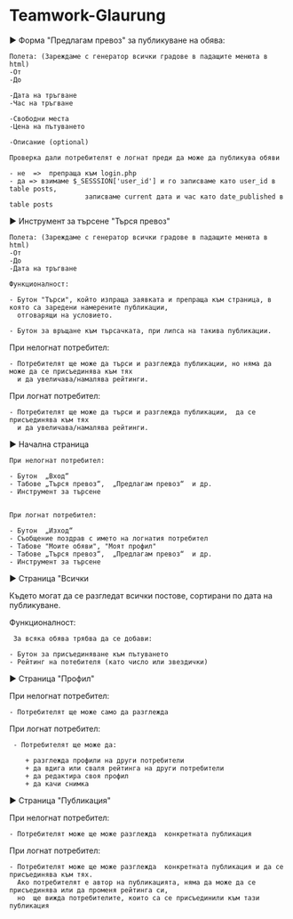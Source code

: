 # Teamwork-Glaurung

►	Форма "Предлагам превоз"  за публикуване на обява:

	Полета: (Зареждаме с генератор всички градове в падащите менюта в html)
	-От
	-До

	-Дата на тръгване
	-Час на тръгване

	-Свободни места
	-Цена на пътуването

	-Описание (optional)

	Проверка дали потребителят е логнат преди да може да публикува обяви

	- не  =>  препраща към login.php
	- да => взимаме $_SESSSION['user_id'] и го записваме като user_id в table posts,
			           записваме current дата и час като date_published в table posts
			   

►	Инструмент за търсене "Търся превоз"

	Полета: (Зареждаме с генератор всички градове в падащите менюта в html)
	-От
	-До
	-Дата на тръгване

	Функционалност:

	- Бутон "Търси", който изпраща заявката и препраща към страница, в която са заредени намерените публикации,
	  отговарящи на условието.

	- Бутон за връщане към търсачката, при липса на такива публикации.

При нелогнат потребител:

	- Потребителят ще може да търси и разглежда публикации, но няма да може да се присъединява към тях
	  и да увеличава/намалява рейтинги.

При логнат потребител:

	- Потребителят ще може да търси и разглежда публикации,  да се присъединява към тях
	  и да увеличава/намалява рейтинги.


►	Начална страница 

	При нелогнат потребител:

	- Бутон  „Вход“
	- Табове „Търся превоз“,  „Предлагам превоз“  и др.
	- Инструмент за търсене


	При логнат потребител:

	- Бутон  „Изход“
	- Съобщение поздрав с името на логнатия потребител
	- Табове "Моите обяви", "Моят профил"
	- Табове „Търся превоз“,  „Предлагам превоз“  и др.
	- Инструмент за търсене

►	Страница "Всички

 Където могат да се разгледат всички постове, сортирани по дата на публикуване.

Функционалност:

	 За всяка обява трябва да се добави:

	- Бутон за присъединяване към пътуването
	- Рейтинг на потебителя (като число или звездички)


►	Страница "Профил" 

При нелогнат потребител:

	- Потребителят ще може само да разглежда

При логнат потребител:

	 - Потребителят ще може да:

		+ разглежда профили на други потребители
		+ да вдига или сваля рейтинга на други потребители
		+ да редактира своя профил
		+ да качи снимка					

►	Страница "Публикация"
 
При нелогнат потребител:

	- Потребителят може ще може разглежда  конкретната публикация

При логнат потребител:

	- Потребителят може ще може разглежда  конкретната публикация и да се присъединява към тях.
	  Ако потребителят е автор на публикацията, няма да може да се присъединява или да променя рейтинга си,
	  но  ще вижда потребителите, които са се присъединили към тази публикация

